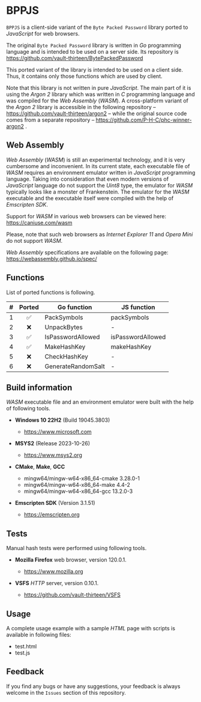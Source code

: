 # BPPJS

`BPPJS` is a client-side variant of the `Byte Packed Password` library ported to
_JavaScript_ for web browsers.

The original `Byte Packed Password` library is written in _Go_ programming
language and is intended to be used on a server side. Its repository is
https://github.com/vault-thirteen/BytePackedPassword

This ported variant of the library is intended to be used on a client side.
Thus, it contains only those functions which are used by client.

Note that this library is not written in pure _JavaScript_. The main part of it
is using the _Argon 2_ library which was written in _C_ programming language
and was compiled for the _Web Assembly_ (_WASM_). A cross-platform variant of
the _Argon 2_ library is accessible in the following repository –
https://github.com/vault-thirteen/argon2 – while the original source code comes
from a separate repository – https://github.com/P-H-C/phc-winner-argon2 .

## Web Assembly

_Web Assembly_ (_WASM_) is still an experimental technology, and it is very
cumbersome and inconvenient. In its current state, each executable file of
_WASM_ requires an environment emulator written in _JavaScript_ programming
language. Taking into consideration that even modern versions of _JavaScript_
language do not support the _Uint8_ type, the emulator for _WASM_ typically
looks like a monster of Frankenstein. The emulator for the _WASM_ executable
and the executable itself were compiled with the help of _Emscripten SDK_.

Support for _WASM_ in various web browsers can be viewed here:  
https://caniuse.com/wasm

Please, note that such web browsers as _Internet Explorer 11_ and _Opera Mini_
do not support _WASM_.

_Web Assembly_ specifications are available on the following page:  
https://webassembly.github.io/spec/

## Functions

List of ported functions is following.

| # | Ported | Go function        | JS function       |
|---|:------:|--------------------|-------------------|
| 1 |   ✅    | PackSymbols        | packSymbols       |
| 2 |   ❌    | UnpackBytes        | -                 |
| 3 |   ✅    | IsPasswordAllowed  | isPasswordAllowed |
| 4 |   ✅    | MakeHashKey        | makeHashKey       |
| 5 |   ❌    | CheckHashKey       | -                 |
| 6 |   ❌    | GenerateRandomSalt | -                 |

## Build information

_WASM_ executable file and an environment emulator were built with the help of
following tools.

* **Windows 10 22H2** (Build 19045.3803)
    * https://www.microsoft.com


* **MSYS2** (Release 2023-10-26)
    * https://www.msys2.org


* **CMake**, **Make**, **GCC**
    * mingw64/mingw-w64-x86_64-cmake 3.28.0-1
    * mingw64/mingw-w64-x86_64-make 4.4-2
    * mingw64/mingw-w64-x86_64-gcc 13.2.0-3


* **Emscripten SDK** (Version 3.1.51)
    * https://emscripten.org

## Tests

Manual hash tests were performed using following tools.

* **Mozilla Firefox** web browser, version 120.0.1.
    * https://www.mozilla.org


* **VSFS** _HTTP_ server, version 0.10.1.
    * https://github.com/vault-thirteen/VSFS

## Usage

A complete usage example with a sample _HTML_ page with scripts is available
in following files:

* test.html
* test.js

## Feedback

If you find any bugs or have any suggestions, your feedback is always welcome
in the `Issues` section of this repository. 
